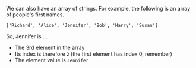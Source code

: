 We can also have an array of strings. For example, the following is an array of people's first names.

`['Richard', 'Alice', 'Jennifer', 'Bob', 'Harry', 'Susan']`

So, Jennifer is ...

- The 3rd element in the array
- Its index is therefore `2` (the first element has index 0, remember)
- The element value is `Jennifer`

